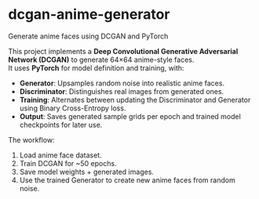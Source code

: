 # dcgan-anime-generator 

Generate anime faces using DCGAN and PyTorch

This project implements a **Deep Convolutional Generative Adversarial Network (DCGAN)** to generate 64×64 anime-style faces.  
It uses **PyTorch** for model definition and training, with:
- **Generator**: Upsamples random noise into realistic anime faces.
- **Discriminator**: Distinguishes real images from generated ones.
- **Training**: Alternates between updating the Discriminator and Generator using Binary Cross-Entropy loss.
- **Output**: Saves generated sample grids per epoch and trained model checkpoints for later use.

The workflow:
1. Load anime face dataset.
2. Train DCGAN for ~50 epochs.
3. Save model weights + generated images.
4. Use the trained Generator to create new anime faces from random noise.
